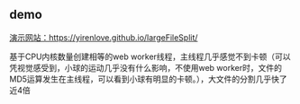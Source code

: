## demo
[演示网站：](https://yirenlove.github.io/largeFileSplit/)https://yirenlove.github.io/largeFileSplit/



基于CPU内核数量创建相等的web worker线程，主线程几乎感觉不到卡顿（可以凭视觉感受到，小球的运动几乎没有什么影响，不使用web worker时，文件的MD5运算发生在主线程，可以看到小球有明显的卡顿。），大文件的分割几乎快了近4倍
